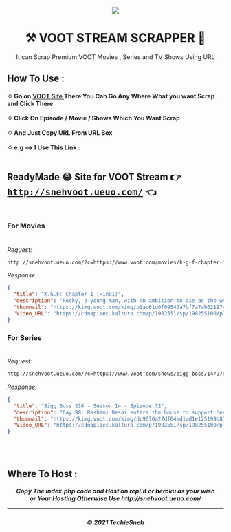 <p align="center"><img src="https://upload.wikimedia.org/wikipedia/en/8/89/Voot_website_logo.png" ></p>

<h1 align="center"> ⚒ VOOT STREAM SCRAPPER 🔐 </h1>

<p align="center"> It can Scrap Premium VOOT Movies , Series and TV Shows Using URL</p>

<h2> How To Use : </h2>

<h4>
♢ Go on <a href="https://www.voot.com/">VOOT Site </a> There You Can Go Any Where What you want Scrap and Click There <br><br>
♢ Click On Episode / Movie / Shows Which You Want Scrap <br><br>
♢ And Just Copy URL From URL Box <br><br>
♢ e.g --> I Use This Link :<br><br>


## ReadyMade 😂 Site for VOOT Stream 👉 <tt>http://snehvoot.ueuo.com/</tt> 👈 <br><br>


### For Movies<br><br>

*Request:*

```bash
http://snehvoot.ueuo.com/?c=https://www.voot.com/movies/k-g-f-chapter-1-hindi/965391
```

*Response:*

```json
{
  "title": "K.G.F: Chapter 1 (Hindi)",
  "description": "Rocky, a young man, with an ambition to die as the wealthiest and powerful man embarks on his mission from the streets of Mumbai to lands up in the fields of KGF, where he gets involved with the notorious mine mafia. Will Rocky's journey filled with dangerous inroads lead him to ambitious goal?",
  "thumnail": "https://kimg.voot.com/kimg/b1ac61d0f09542a7bf7a7ab62197ca25_1280X720.jpg",
  "Video_URL": "https://cdnapisec.kaltura.com/p/1982551/sp/198255100/playManifest/protocol/https/entryId/0_avlcjzzt/format/applehttp/tags/tv/f/a.m3u8"
}
```

### For Series<br><br>

*Request:*

```bash
http://snehvoot.ueuo.com/?c=https://www.voot.com/shows/bigg-boss/14/978245/papa-ki-pari-hui-emotional/1072176
```

*Response:*

```json
{
  "title": "Bigg Boss S14 - Season 14 - Episode 72",
  "description": "Day 98: Rashami Desai enters the house to support her friend Vikas Gupta and rebukes Jasmin Bhasin and Aly Goni for bullying Vikas and attacking him personally. Later in the day, Jasmin is elated on seeing her parents enter the house. However, their reunion turns into Aly Goni's worst nightmare as they advise her to concentrate on her game and play solo. With the growing closeness between the two, have Jasmin's parents indirectly rejected Aly? Watch this episode for more, on Voot.",
  "thumnail": "https://kimg.voot.com/kimg/dc9670a27df64ed1ad1e125199b87a63_1280X720.jpg",
  "Video_URL": "https://cdnapisec.kaltura.com/p/1982551/sp/198255100/playManifest/protocol/https/entryId/1_ivss21bx/format/applehttp/tags/webnew/f/a.m3u8"
}
```

<br><br>
<h2> Where To Host : </h2>

<h5 align="center"> Copy The index.php code and Host on repl.it or heroku as your wish <br> or Your Hosting Otherwise Use http://snehvoot.ueuo.com/
<br>
  
---
<h5 align='center'>© 2021 TechieSneh</h5>
